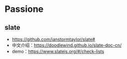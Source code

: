 # Passione

## slate

* https://github.com/ianstormtaylor/slate#
* 中文介绍：https://doodlewind.github.io/slate-doc-cn/
* demo：https://www.slatejs.org/#/check-lists
